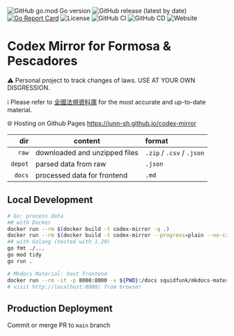 ![GitHub go.mod Go version](https://img.shields.io/github/go-mod/go-version/iunn-sh/codex-mirror?color=00ADD8&logo=go&logoColor=white&style=flat-square)
![GitHub release (latest by date)](https://img.shields.io/github/v/release/iunn-sh/codex-mirror?style=flat-square)
[![Go Report Card](https://goreportcard.com/badge/github.com/iunn-sh/codex-mirror?style=flat-square)](https://goreportcard.com/report/iunn-sh/codex-mirror)
![License](https://img.shields.io/github/license/iunn-sh/codex-mirror?style=flat-square)
![GitHub CI](https://img.shields.io/github/actions/workflow/status/iunn-sh/codex-mirror/main.yml?logo=github&style=flat-square)
![GitHub CD](https://img.shields.io/github/deployments/iunn-sh/codex-mirror/github-pages?logo=github&style=flat-square)
![Website](https://img.shields.io/website?style=flat-square&url=https%3A%2F%2Fiunn-sh.github.io%2Fcodex-mirror)

# Codex Mirror for Formosa & Pescadores

:warning: Personal project to track changes of laws. USE AT YOUR OWN DISGRESSION.

:information_source: Please refer to [全國法規資料庫](https://law.moj.gov.tw/) for the most accurate and up-to-date material.

:globe_with_meridians: Hosting on Github Pages https://iunn-sh.github.io/codex-mirror

| dir  		| content						| format					|
| --------: | ----------------------------- | :------------------------ |
| `raw`		| downloaded and unzipped files	| `.zip` / `.csv` / `.json`	|
| `depot`	| parsed data from raw			| `.json`					|
| `docs`	| processed data for frontend	| `.md`						|

## Local Development

```bash
# Go: process data 
## with Docker
docker run --rm $(docker build -t codex-mirror -q .)
docker run --rm $(docker build -t codex-mirror --progress=plain --no-cache .) # debug
## with Golang (tested with 1.20)
go fmt ./...
go mod tidy
go run .

# Mkdocs Material: host frontend
docker run --rm -it -p 8000:8000 -v ${PWD}:/docs squidfunk/mkdocs-material:9.5.5
# visit http://localhost:8000/ from browser
```

## Production Deployment

Commit or merge PR to `main` branch
